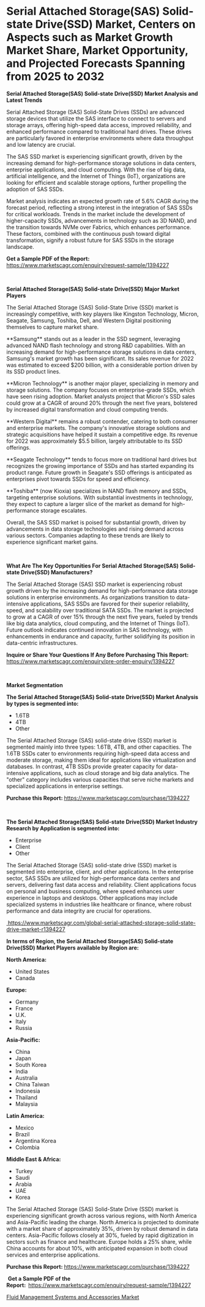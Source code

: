 <p><h1>Serial Attached Storage(SAS) Solid-state Drive(SSD) Market, Centers on Aspects such as Market Growth Market Share, Market Opportunity, and Projected Forecasts Spanning from 2025 to 2032</h1></p><p><strong>Serial Attached Storage(SAS) Solid-state Drive(SSD) Market Analysis and Latest Trends</strong></p>
<p><p>Serial Attached Storage (SAS) Solid-State Drives (SSDs) are advanced storage devices that utilize the SAS interface to connect to servers and storage arrays, offering high-speed data access, improved reliability, and enhanced performance compared to traditional hard drives. These drives are particularly favored in enterprise environments where data throughput and low latency are crucial.</p><p>The SAS SSD market is experiencing significant growth, driven by the increasing demand for high-performance storage solutions in data centers, enterprise applications, and cloud computing. With the rise of big data, artificial intelligence, and the Internet of Things (IoT), organizations are looking for efficient and scalable storage options, further propelling the adoption of SAS SSDs. </p><p>Market analysis indicates an expected growth rate of 5.6% CAGR during the forecast period, reflecting a strong interest in the integration of SAS SSDs for critical workloads. Trends in the market include the development of higher-capacity SSDs, advancements in technology such as 3D NAND, and the transition towards NVMe over Fabrics, which enhances performance. These factors, combined with the continuous push toward digital transformation, signify a robust future for SAS SSDs in the storage landscape.</p></p>
<p><strong>Get a Sample PDF of the Report:&nbsp;</strong> <a href="https://www.marketscagr.com/enquiry/request-sample/1394227?utm_campaign=3440&utm_medium=2&utm_source=Github&utm_content=ia&utm_term=22032025&utm_id=serial-attached-storagesas-solid-state-drivessd">https://www.marketscagr.com/enquiry/request-sample/1394227</a></p>
<p>&nbsp;</p>
<p><strong>Serial Attached Storage(SAS) Solid-state Drive(SSD) Major Market Players</strong></p>
<p><p>The Serial Attached Storage (SAS) Solid-State Drive (SSD) market is increasingly competitive, with key players like Kingston Technology, Micron, Seagate, Samsung, Toshiba, Dell, and Western Digital positioning themselves to capture market share. </p><p>**Samsung** stands out as a leader in the SSD segment, leveraging advanced NAND flash technology and strong R&D capabilities. With an increasing demand for high-performance storage solutions in data centers, Samsung's market growth has been significant. Its sales revenue for 2022 was estimated to exceed $200 billion, with a considerable portion driven by its SSD product lines.</p><p>**Micron Technology** is another major player, specializing in memory and storage solutions. The company focuses on enterprise-grade SSDs, which have seen rising adoption. Market analysts project that Micron's SSD sales could grow at a CAGR of around 20% through the next five years, bolstered by increased digital transformation and cloud computing trends.</p><p>**Western Digital** remains a robust contender, catering to both consumer and enterprise markets. The company's innovative storage solutions and strategic acquisitions have helped it sustain a competitive edge. Its revenue for 2022 was approximately $5.5 billion, largely attributable to its SSD offerings.</p><p>**Seagate Technology** tends to focus more on traditional hard drives but recognizes the growing importance of SSDs and has started expanding its product range. Future growth in Seagate's SSD offerings is anticipated as enterprises pivot towards SSDs for speed and efficiency.</p><p>**Toshiba** (now Kioxia) specializes in NAND flash memory and SSDs, targeting enterprise solutions. With substantial investments in technology, they expect to capture a larger slice of the market as demand for high-performance storage escalates.</p><p>Overall, the SAS SSD market is poised for substantial growth, driven by advancements in data storage technologies and rising demand across various sectors. Companies adapting to these trends are likely to experience significant market gains.</p></p>
<p>&nbsp;</p>
<p><strong>What Are The Key Opportunities For Serial Attached Storage(SAS) Solid-state Drive(SSD) Manufacturers?</strong></p>
<p><p>The Serial Attached Storage (SAS) SSD market is experiencing robust growth driven by the increasing demand for high-performance data storage solutions in enterprise environments. As organizations transition to data-intensive applications, SAS SSDs are favored for their superior reliability, speed, and scalability over traditional SATA SSDs. The market is projected to grow at a CAGR of over 15% through the next five years, fueled by trends like big data analytics, cloud computing, and the Internet of Things (IoT). Future outlook indicates continued innovation in SAS technology, with enhancements in endurance and capacity, further solidifying its position in data-centric infrastructures.</p></p>
<p><strong>Inquire or Share Your Questions If Any Before Purchasing This Report:</strong> <a href="https://www.marketscagr.com/enquiry/pre-order-enquiry/1394227?utm_campaign=3440&utm_medium=2&utm_source=Github&utm_content=ia&utm_term=22032025&utm_id=serial-attached-storagesas-solid-state-drivessd">https://www.marketscagr.com/enquiry/pre-order-enquiry/1394227</a></p>
<p>&nbsp;</p>
<p><strong>Market Segmentation</strong></p>
<p><strong>The Serial Attached Storage(SAS) Solid-state Drive(SSD) Market Analysis by types is segmented into:</strong></p>
<p><ul><li>1.6TB</li><li>4TB</li><li>Other</li></ul></p>
<p><p>The Serial Attached Storage (SAS) solid-state drive (SSD) market is segmented mainly into three types: 1.6TB, 4TB, and other capacities. The 1.6TB SSDs cater to environments requiring high-speed data access and moderate storage, making them ideal for applications like virtualization and databases. In contrast, 4TB SSDs provide greater capacity for data-intensive applications, such as cloud storage and big data analytics. The "other" category includes various capacities that serve niche markets and specialized applications in enterprise settings.</p></p>
<p><strong>Purchase this Report:&nbsp;</strong><a href="https://www.marketscagr.com/purchase/1394227?utm_campaign=3440&utm_medium=2&utm_source=Github&utm_content=ia&utm_term=22032025&utm_id=serial-attached-storagesas-solid-state-drivessd">https://www.marketscagr.com/purchase/1394227</a></p>
<p>&nbsp;</p>
<p><strong>The Serial Attached Storage(SAS) Solid-state Drive(SSD) Market Industry Research by Application is segmented into:</strong></p>
<p><ul><li>Enterprise</li><li>Client</li><li>Other</li></ul></p>
<p><p>The Serial Attached Storage (SAS) solid-state drive (SSD) market is segmented into enterprise, client, and other applications. In the enterprise sector, SAS SSDs are utilized for high-performance data centers and servers, delivering fast data access and reliability. Client applications focus on personal and business computing, where speed enhances user experience in laptops and desktops. Other applications may include specialized systems in industries like healthcare or finance, where robust performance and data integrity are crucial for operations.</p></p>
<p><a href="https://www.marketscagr.com/global-serial-attached-storage-solid-state-drive-market-r1394227?utm_campaign=3440&utm_medium=2&utm_source=Github&utm_content=ia&utm_term=22032025&utm_id=serial-attached-storagesas-solid-state-drivessd">&nbsp;https://www.marketscagr.com/global-serial-attached-storage-solid-state-drive-market-r1394227</a></p>
<p><strong>In terms of Region, the Serial Attached Storage(SAS) Solid-state Drive(SSD) Market Players available by Region are:</strong></p>
<p>
    <p> <strong> North America: </strong>
        <ul>
            <li>United States</li>
            <li>Canada</li>
        </ul>
        </p> 
    <p> <strong> Europe: </strong>
        <ul>
            <li>Germany</li>
            <li>France</li>
            <li>U.K.</li>
            <li>Italy</li>
            <li>Russia</li>
        </ul>
        </p> 
    <p> <strong> Asia-Pacific: </strong>
        <ul>
            <li>China</li>
            <li>Japan</li>
            <li>South Korea</li>
            <li>India</li>
            <li>Australia</li>
            <li>China Taiwan</li>
            <li>Indonesia</li>
            <li>Thailand</li>
            <li>Malaysia</li>
        </ul>
        </p> 
    <p> <strong> Latin America: </strong>
        <ul>
            <li>Mexico</li>
            <li>Brazil</li>
            <li>Argentina Korea</li>
            <li>Colombia</li>
        </ul>
        </p> 
    <p> <strong> Middle East & Africa: </strong>
        <ul>
            <li>Turkey</li>
            <li>Saudi</li>
            <li>Arabia</li>
            <li>UAE</li>
            <li>Korea</li>
        </ul>
    </p>
    </p>
<p><p>The Serial Attached Storage (SAS) Solid-State Drive (SSD) market is experiencing significant growth across various regions, with North America and Asia-Pacific leading the charge. North America is projected to dominate with a market share of approximately 35%, driven by robust demand in data centers. Asia-Pacific follows closely at 30%, fueled by rapid digitization in sectors such as finance and healthcare. Europe holds a 25% share, while China accounts for about 10%, with anticipated expansion in both cloud services and enterprise applications.</p></p>
<p><strong>Purchase this Report: </strong><a href="https://www.marketscagr.com/purchase/1394227?utm_campaign=3440&utm_medium=2&utm_source=Github&utm_content=ia&utm_term=22032025&utm_id=serial-attached-storagesas-solid-state-drivessd">https://www.marketscagr.com/purchase/1394227</a></p>
<p>&nbsp;<strong>Get a Sample PDF of the Report:&nbsp;&nbsp;</strong><a href="https://www.marketscagr.com/enquiry/request-sample/1394227?utm_campaign=3440&utm_medium=2&utm_source=Github&utm_content=ia&utm_term=22032025&utm_id=serial-attached-storagesas-solid-state-drivessd">https://www.marketscagr.com/enquiry/request-sample/1394227</a></p>
<p><strong></strong></p>
<p><p><a href="https://github.com/wyettillesr4/Market-Research-Report-List-1/blob/main/fluid-management-systems-and-accessories-market.md?utm_campaign=3440&utm_medium=2&utm_source=Github&utm_content=ia&utm_term=22032025&utm_id=serial-attached-storagesas-solid-state-drivessd">Fluid Management Systems and Accessories Market</a></p></p>